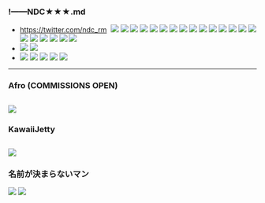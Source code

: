 ### !——NDC★★★.md
- https://twitter.com/ndc_rm
![]()
![](https://pbs.twimg.com/media/EDm1WDJUcAEFYDY?format=jpg&name=4096x4096)
![](https://pbs.twimg.com/media/EDm1WDLVAAMBewP?format=jpg&name=4096x4096)
![](https://pbs.twimg.com/media/EDm1WDMU4AE6joe?format=jpg&name=4096x4096)
![](https://pbs.twimg.com/media/EDm1I3OUcAA0Mcy?format=jpg&name=4096x4096)
![](https://pbs.twimg.com/media/EDm1I3DU8AEs3k9?format=jpg&name=4096x4096)
![](https://pbs.twimg.com/media/EDm1I3EU4AAuNt0?format=jpg&name=4096x4096)
![](https://pbs.twimg.com/media/ECaHy3kUYAAZ5yZ?format=jpg&name=4096x4096)
![](https://pbs.twimg.com/media/ECFl6weU0AAm9CN?format=jpg&name=4096x4096)
![](https://pbs.twimg.com/media/ECFl6xZUYAADaMT?format=jpg&name=4096x4096)
![](https://pbs.twimg.com/media/EB1z-yzVUAADRIK?format=jpg&name=4096x4096)
![](https://pbs.twimg.com/media/EBWLaeDVUAIXxj8?format=jpg&name=4096x4096)
![](https://pbs.twimg.com/media/EBQoy73UEAAna1-?format=jpg&name=4096x4096)
![](https://pbs.twimg.com/media/EBQoy73VAAEpEY-?format=jpg&name=4096x4096)
![](https://pbs.twimg.com/media/EAuh3z0VUAENV9P?format=jpg&name=4096x4096)
![](https://pbs.twimg.com/media/D-j2SnNVAAABSC5?format=jpg&name=4096x4096)
![](https://pbs.twimg.com/media/D8XTR6YUwAAcNZf?format=jpg&name=4096x4096)
![](https://pbs.twimg.com/media/D75IRi1UcAA_-nQ?format=jpg&name=4096x4096)
![](https://pbs.twimg.com/media/D7tyJlZU8AIH1-j?format=jpg&name=4096x4096)
![](https://pbs.twimg.com/media/D7dtwwxUEAAFQvp?format=jpg&name=4096x4096)
![](https://pbs.twimg.com/media/D6dcruqU0AEhGl-?format=jpg&name=4096x4096)
![](https://pbs.twimg.com/media/D5tRw5qUUAA2VRK?format=jpg&name=4096x4096)
- ![](https://pbs.twimg.com/media/D4myU_QUcAA-ONB?format=jpg&name=4096x4096)
![](https://pbs.twimg.com/media/D4iFdQsUcAMO0Xz?format=jpg&name=4096x4096)
- ![](https://pbs.twimg.com/media/DvRGNyIV4AA9Yfl?format=jpg&name=4096x4096)
![](https://pbs.twimg.com/media/DtFWp1WU0AAI-Fl?format=jpg&name=4096x4096)
![](https://pbs.twimg.com/media/DtAB_BTV4AA7u_v?format=jpg&name=4096x4096)
![](https://pbs.twimg.com/media/Ds8YoeLVAAEps8a?format=jpg&name=4096x4096)
![](https://pbs.twimg.com/media/Dqc07ayXQAA333w?format=jpg&name=4096x4096)
---
### Afro (COMMISSIONS OPEN)
![](https://pbs.twimg.com/media/D9R5-RMXsAUmY_m?format=jpg&name=4096x4096)
---
### KawaiiJetty
![](https://pbs.twimg.com/media/EBAKOgVXkAAXguy?format=jpg&name=4096x4096)
---
### 名前が決まらないマン
![](https://pbs.twimg.com/media/EB2XAttWwAAaV8f?format=jpg&name=4096x4096)
![](https://pbs.twimg.com/media/EB2XAtxWkAAAdEi?format=jpg&name=4096x4096)
